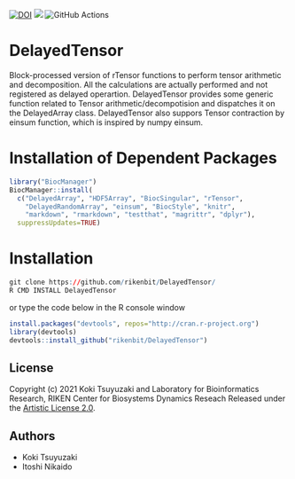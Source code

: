 [![DOI](https://zenodo.org/badge/237884779.svg)](https://zenodo.org/badge/latestdoi/237884779)
[![](https://img.shields.io/badge/release%20version-1.2.0-green.svg)](https://www.bioconductor.org/packages/release/bioc/html/DelayedTensor.html)
![GitHub Actions](https://github.com/rikenbit/DelayedTensor/actions/workflows/build_test_push.yml/badge.svg)

# DelayedTensor
Block-processed version of rTensor functions to perform tensor arithmetic and decomposition.
All the calculations are actually performed and not registered as delayed operartion.
DelayedTensor provides some generic function related to Tensor arithmetic/decompotision and dispatches it on the DelayedArray class.
DelayedTensor also suppors Tensor contraction by einsum function, which is inspired by numpy einsum.

Installation of Dependent Packages
======
```r
library("BiocManager")
BiocManager::install(
  c("DelayedArray", "HDF5Array", "BiocSingular", "rTensor",
    "DelayedRandomArray", "einsum", "BiocStyle", "knitr",
    "markdown", "rmarkdown", "testthat", "magrittr", "dplyr"),
  suppressUpdates=TRUE)
```

Installation
======
```r
git clone https://github.com/rikenbit/DelayedTensor/
R CMD INSTALL DelayedTensor
```
or type the code below in the R console window
```r
install.packages("devtools", repos="http://cran.r-project.org")
library(devtools)
devtools::install_github("rikenbit/DelayedTensor")
```

## License
Copyright (c) 2021 Koki Tsuyuzaki and Laboratory for Bioinformatics Research, RIKEN Center for Biosystems Dynamics Reseach
Released under the [Artistic License 2.0](http://www.perlfoundation.org/artistic_license_2_0).

## Authors
- Koki Tsuyuzaki
- Itoshi Nikaido